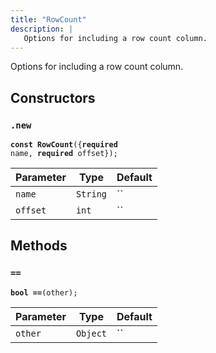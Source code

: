 ```yaml
---
title: "RowCount"
description: |
   Options for including a row count column.
---
```



 Options for including a row count column.
## Constructors
### `.new`
<code><strong>const RowCount</strong>({<strong>required</strong> name, <strong>required</strong> offset});</code>


Parameter|Type|Default
-|-|-
`name`|<code>String</code>|``|
`offset`|<code>int</code>|``|


## Methods
### `==`
<code><strong>bool ==</strong>(other);</code>


Parameter|Type|Default
-|-|-
`other`|<code>Object</code>|``|



